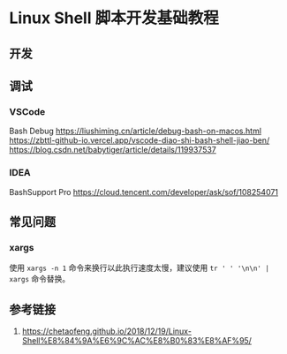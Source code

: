 # Linux Shell 脚本开发基础教程


## 开发


## 调试


### VSCode

Bash Debug
https://liushiming.cn/article/debug-bash-on-macos.html
https://zbttl-github-io.vercel.app/vscode-diao-shi-bash-shell-jiao-ben/
https://blog.csdn.net/babytiger/article/details/119937537


### IDEA

BashSupport Pro
https://cloud.tencent.com/developer/ask/sof/108254071
## 常见问题

### xargs

使用 `xargs -n 1` 命令来换行以此执行速度太慢，建议使用 `tr ' ' '\n\n' | xargs` 命令替换。

## 参考链接
1. https://chetaofeng.github.io/2018/12/19/Linux-Shell%E8%84%9A%E6%9C%AC%E8%B0%83%E8%AF%95/
